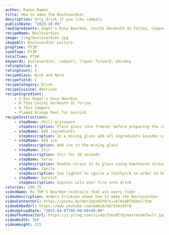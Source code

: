 ```yaml
---
author: Ramon Ramon
title: How to make the Boulevardier
description: Only drink if you like campari
publishDate: "2023-10-05"
rawIngredients: Angel's Envy Bourbon, Cocchi Vermouth di Torino, Campari, Flamed Orange Peel
recipeName: Boulevardier
image: /img/boulevardier.jpg
imageAlt: Boulevardier picture
prepTime: PT1M
cookTime: PT3M
totalTime: PT4M
keywords: boulevardier, campari, liquor forward, whiskey
ratingValue: 4
ratingCount: 1
recipeGlass: Nick and Nora
recipeYield: 1
recipeCategory: Drink
recipeCuisine: American
recipeIngredient:
    - 1.5oz Angel's Envy Bourbon
    - 0.75oz Cocchi Vermouth di Torino
    - 0.75oz Campari
    - Flamed Orange Peel for Garnish
recipeInstructions:
    - stepName: Chill glassware
      stepDescription: Place glass into freezer before preparing the cocktail
    - stepName: Add ingredients
      stepDescription: In a mixing glass add all ingredients besides cocktail cherry
    - stepName: Add ice
      stepDescription: Add ice to the mixing glass
    - stepName: Stir
      stepDescription: Stir for 30 seconds
    - stepName: Serve
      stepDescription: Double strain in to glass using Hawthorne strainer and fine mesh strainer
    - stepName: Ignite
      stepDescription: Use lighter to ignite a toothpick in order to heat orange peel
    - stepName: Garnish
      stepDescription: Express oils over fire into drink
calories: 198.75
videoName: My TOP 5 bourbon cocktails that win every time!
videoDescription: Anders Erickson shows how to make the Boulevardier
videoContentUrl: https://youtu.be/mUrZxbsNIYQ?si=4lKb4B7VGbel732m
videoEmbedUrl: https://www.youtube.com/embed/mUrZxbsNIYQ
videoUploadDate: "2023-04-07T08:00:00+08:00"
videoThumbnailUrl: https://i.ytimg.com/vi/mUrZxbsNIYQ/maxresdefault.jpg
videoWidth: 560
videoHeight: 315
---
```

